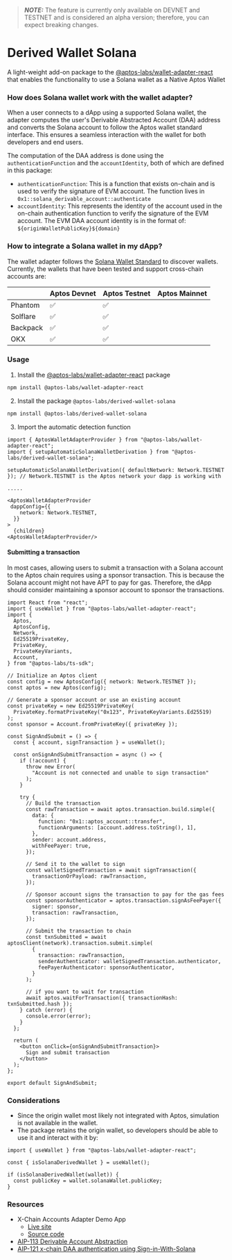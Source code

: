 > **_NOTE:_** The feature is currently only available on DEVNET and TESTNET and is considered an alpha version; therefore, you can expect breaking changes.

# Derived Wallet Solana

A light-weight add-on package to the [@aptos-labs/wallet-adapter-react](../wallet-adapter-react/) that enables the functionality to use a Solana wallet as a Native Aptos Wallet

### How does Solana wallet work with the wallet adapter?

When a user connects to a dApp using a supported Solana wallet, the adapter computes the user's Derivable Abstracted Account (DAA) address and converts the Solana account to follow the Aptos wallet standard interface.
This ensures a seamless interaction with the wallet for both developers and end users.

The computation of the DAA address is done using the `authenticationFunction` and the `accountIdentity`, both of which are defined in this package:

- `authenticationFunction`: This is a function that exists on-chain and is used to verify the signature of EVM account. The function lives in `0x1::solana_derivable_account::authenticate`
- `accountIdentity`: This represents the identity of the account used in the on-chain authentication function to verify the signature of the EVM account.
  The EVM DAA account identity is in the format of:
  `${originWalletPublicKey}${domain}`

### How to integrate a Solana wallet in my dApp?

The wallet adapter follows the [Solana Wallet Standard](https://github.com/wallet-standard/wallet-standard/blob/master/DESIGN.md) to discover wallets.
Currently, the wallets that have been tested and support cross-chain accounts are:

|          | Aptos Devnet | Aptos Testnet | Aptos Mainnet |
| -------- | ------------ | ------------- | ------------- |
| Phantom  | ✅           | ✅            |
| Solflare | ✅           | ✅            |
| Backpack | ✅           | ✅            |
| OKX      | ✅           | ✅            |

### Usage

1. Install the [@aptos-labs/wallet-adapter-react](../wallet-adapter-react/) package

```bash
npm install @aptos-labs/wallet-adapter-react
```

2. Install the package `@aptos-labs/derived-wallet-solana`

```bash
npm install @aptos-labs/derived-wallet-solana
```

3. Import the automatic detection function

```tsx
import { AptosWalletAdapterProvider } from "@aptos-labs/wallet-adapter-react";
import { setupAutomaticSolanaWalletDerivation } from "@aptos-labs/derived-wallet-solana";

setupAutomaticSolanaWalletDerivation({ defaultNetwork: Network.TESTNET }); // Network.TESTNET is the Aptos network your dapp is working with

.....

<AptosWalletAdapterProvider
 dappConfig={{
    network: Network.TESTNET,
  }}
>
  {children}
<AptosWalletAdapterProvider/>
```

#### Submitting a transaction

In most cases, allowing users to submit a transaction with a Solana account to the Aptos chain requires using a sponsor transaction.
This is because the Solana account might not have APT to pay for gas.
Therefore, the dApp should consider maintaining a sponsor account to sponsor the transactions.

```tsx filename="SignAndSubmitDemo.tsx"
import React from "react";
import { useWallet } from "@aptos-labs/wallet-adapter-react";
import {
  Aptos,
  AptosConfig,
  Network,
  Ed25519PrivateKey,
  PrivateKey,
  PrivateKeyVariants,
  Account,
} from "@aptos-labs/ts-sdk";

// Initialize an Aptos client
const config = new AptosConfig({ network: Network.TESTNET });
const aptos = new Aptos(config);

// Generate a sponsor account or use an existing account
const privateKey = new Ed25519PrivateKey(
  PrivateKey.formatPrivateKey("0x123", PrivateKeyVariants.Ed25519)
);
const sponsor = Account.fromPrivateKey({ privateKey });

const SignAndSubmit = () => {
  const { account, signTransaction } = useWallet();

  const onSignAndSubmitTransaction = async () => {
    if (!account) {
      throw new Error(
        "Account is not connected and unable to sign transaction"
      );
    }

    try {
      // Build the transaction
      const rawTransaction = await aptos.transaction.build.simple({
        data: {
          function: "0x1::aptos_account::transfer",
          functionArguments: [account.address.toString(), 1],
        },
        sender: account.address,
        withFeePayer: true,
      });

      // Send it to the wallet to sign
      const walletSignedTransaction = await signTransaction({
        transactionOrPayload: rawTransaction,
      });

      // Sponsor account signs the transaction to pay for the gas fees
      const sponsorAuthenticator = aptos.transaction.signAsFeePayer({
        signer: sponsor,
        transaction: rawTransaction,
      });

      // Submit the transaction to chain
      const txnSubmitted = await aptosClient(network).transaction.submit.simple(
        {
          transaction: rawTransaction,
          senderAuthenticator: walletSignedTransaction.authenticator,
          feePayerAuthenticator: sponsorAuthenticator,
        }
      );

      // if you want to wait for transaction
      await aptos.waitForTransaction({ transactionHash: txnSubmitted.hash });
    } catch (error) {
      console.error(error);
    }
  };

  return (
    <button onClick={onSignAndSubmitTransaction}>
      Sign and submit transaction
    </button>
  );
};

export default SignAndSubmit;
```

### Considerations

- Since the origin wallet most likely not integrated with Aptos, simulation is not available in the wallet.
- The package retains the origin wallet, so developers should be able to use it and interact with it by:

```tsx
import { useWallet } from "@aptos-labs/wallet-adapter-react";

const { isSolanaDerivedWallet } = useWallet();

if (isSolanaDerivedWallet(wallet)) {
  const publicKey = wallet.solanaWallet.publicKey;
}
```

### Resources

- X-Chain Accounts Adapter Demo App
  - [Live site](https://aptos-labs.github.io/aptos-wallet-adapter/nextjs-cross-chain-example/)
  - [Source code](../../apps/nextjs-x-chain/)
- [AIP-113 Derivable Account Abstraction](https://github.com/aptos-foundation/AIPs/blob/main/aips/aip-113.md)
- [AIP-121 x-chain DAA authentication using Sign-in-With-Solana](https://github.com/aptos-foundation/AIPs/blob/main/aips/aip-121.md)
